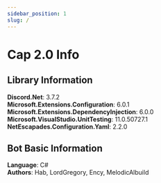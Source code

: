 ```yaml
---
sidebar_position: 1
slug: /
---
```


# Cap 2.0 Info

## Library Information

**Discord.Net**: 3.7.2 <br/>
**Microsoft.Extensions.Configuration**: 6.0.1<br/>
**Microsoft.Extensions.DependencyInjection**: 6.0.0<br/>
**Microsoft.VisualStudio.UnitTesting**: 11.0.50727.1<br/>
**NetEscapades.Configuration.Yaml**: 2.2.0<br/>

## Bot Basic Information

**Language**: C#<br/>
**Authors**: Hab, LordGregory, Ency, MelodicAlbuild